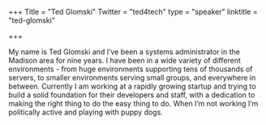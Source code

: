 +++
Title = "Ted Glomski"
Twitter = "ted4tech"
type = "speaker"
linktitle = "ted-glomski"

+++

My name is Ted Glomski and I’ve been a systems administrator in the Madison area for nine years. I have been in a wide variety of different environments - from huge environments supporting tens of thousands of servers, to smaller environments serving small groups, and everywhere in between. Currently I am working at a rapidly growing startup and trying to build a solid foundation for their developers and staff, with a dedication to making the right thing to do the easy thing to do. When I’m not working I’m politically active and playing with puppy dogs.
